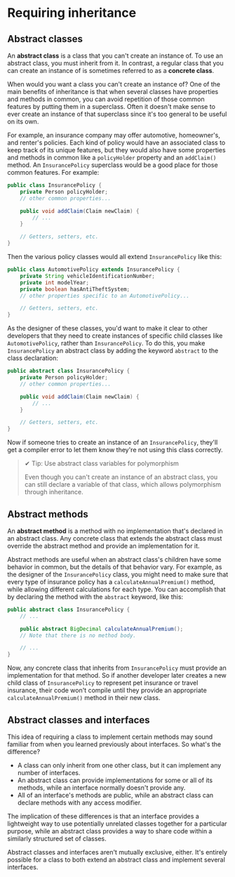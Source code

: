 # Requiring inheritance

## Abstract classes

An **abstract class** is a class that you can't create an instance of. To use an abstract class, you must inherit from it. In contrast, a regular class that you can create an instance of is sometimes referred to as a **concrete class**.

When would you want a class you can't create an instance of? One of the main benefits of inheritance is that when several classes have properties and methods in common, you can avoid repetition of those common features by putting them in a superclass. Often it doesn't make sense to ever create an instance of that superclass since it's too general to be useful on its own.

For example, an insurance company may offer automotive, homeowner's, and renter's policies. Each kind of policy would have an associated class to keep track of its unique features, but they would also have some properties and methods in common like a `policyHolder` property and an `addClaim()` method. An `InsurancePolicy` superclass would be a good place for those common features. For example:

```java
public class InsurancePolicy {
    private Person policyHolder;
    // other common properties...

    public void addClaim(Claim newClaim) {
        // ...
    }

    // Getters, setters, etc.
}
```

Then the various policy classes would all extend `InsurancePolicy` like this:

```java
public class AutomotivePolicy extends InsurancePolicy {
    private String vehicleIdentificationNumber;
    private int modelYear;
    private boolean hasAntiTheftSystem;
    // other properties specific to an AutomotivePolicy...

    // Getters, setters, etc.
}
```

As the designer of these classes, you'd want to make it clear to other developers that they need to create instances of specific child classes like `AutomotivePolicy`, rather than `InsurancePolicy`. To do this, you make `InsurancePolicy` an abstract class by adding the keyword `abstract` to the class declaration:

```java
public abstract class InsurancePolicy {
    private Person policyHolder;
    // other common properties...

    public void addClaim(Claim newClaim) {
        // ...
    }

    // Getters, setters, etc.
}
```

Now if someone tries to create an instance of an `InsurancePolicy`, they'll get a compiler error to let them know they're not using this class correctly.

>✔ Tip: Use abstract class variables for polymorphism
>
>Even though you can't create an instance of an abstract class, you can still declare a variable of that class, which allows polymorphism through inheritance.

## Abstract methods

An **abstract method** is a method with no implementation that's declared in an abstract class. Any concrete class that extends the abstract class must override the abstract method and provide an implementation for it.

Abstract methods are useful when an abstract class's children have some behavior in common, but the details of that behavior vary. For example, as the designer of the `InsurancePolicy` class, you might need to make sure that every type of insurance policy has a `calculateAnnualPremium()` method, while allowing different calculations for each type. You can accomplish that by declaring the method with the `abstract` keyword, like this:

```java
public abstract class InsurancePolicy {
    // ...

    public abstract BigDecimal calculateAnnualPremium();
    // Note that there is no method body.

    // ...
}
```

Now, any concrete class that inherits from `InsurancePolicy` must provide an implementation for that method. So if another developer later creates a new child class of `InsurancePolicy` to represent pet insurance or travel insurance, their code won't compile until they provide an appropriate `calculateAnnualPremium()` method in their new class.

## Abstract classes and interfaces

This idea of requiring a class to implement certain methods may sound familiar from when you learned previously about interfaces. So what's the difference?

-   A class can only inherit from one other class, but it can implement any number of interfaces.
-   An abstract class can provide implementations for some or all of its methods, while an interface normally doesn't provide any.
-   All of an interface's methods are public, while an abstract class can declare methods with any access modifier.

The implication of these differences is that an interface provides a lightweight way to use potentially unrelated classes together for a particular purpose, while an abstract class provides a way to share code within a similarly structured set of classes.

Abstract classes and interfaces aren't mutually exclusive, either. It's entirely possible for a class to both extend an abstract class and implement several interfaces.
